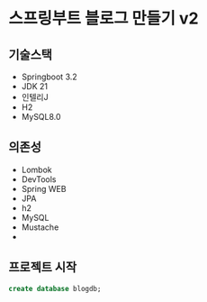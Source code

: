 # 스프링부트 블로그 만들기 v2

## 기술스택

- Springboot 3.2
- JDK 21
- 인텔리J
- H2
- MySQL8.0

## 의존성

- Lombok
- DevTools
- Spring WEB
- JPA
- h2
- MySQL
- Mustache
- 
## 프로젝트 시작

```sql
create database blogdb;
```
